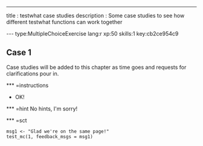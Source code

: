 ---
title       : testwhat case studies
description : Some case studies to see how different testwhat functions can work together

--- type:MultipleChoiceExercise lang:r xp:50 skills:1 key:cb2ce954c9
## Case 1

Case studies will be added to this chapter as time goes and requests for clarifications pour in.

*** =instructions
- OK!

*** =hint
No hints, I'm sorry!

*** =sct
```{r}
msg1 <- "Glad we're on the same page!"
test_mc(1, feedback_msgs = msg1)
```